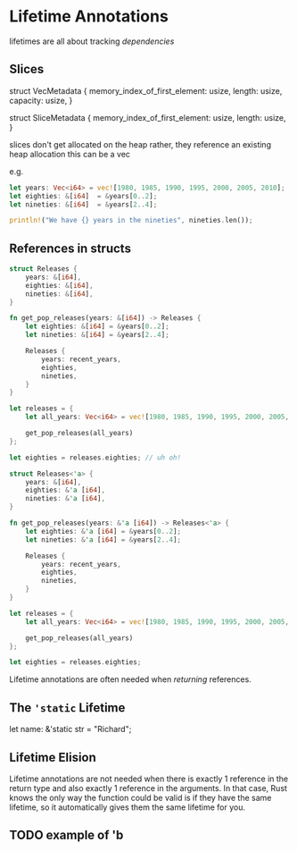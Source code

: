 # Lifetime Annotations

lifetimes are all about tracking *dependencies*

## Slices

struct VecMetadata {
    memory_index_of_first_element: usize,
    length: usize,
    capacity: usize,
}

struct SliceMetadata {
    memory_index_of_first_element: usize,
    length: usize,
}

slices don't get allocated on the heap
rather, they reference an existing heap
allocation this can be a vec

e.g.

```rust
let years: Vec<i64> = vec![1980, 1985, 1990, 1995, 2000, 2005, 2010];
let eighties: &[i64]  = &years[0..2];
let nineties: &[i64]  = &years[2..4];

println!("We have {} years in the nineties", nineties.len());
```

## References in structs

```rust
struct Releases {
    years: &[i64],
    eighties: &[i64],
    nineties: &[i64],
}

fn get_pop_releases(years: &[i64]) -> Releases {
    let eighties: &[i64] = &years[0..2];
    let nineties: &[i64] = &years[2..4];

    Releases {
        years: recent_years,
        eighties,
        nineties,
    }
}

let releases = {
    let all_years: Vec<i64> = vec![1980, 1985, 1990, 1995, 2000, 2005, 2010, 2015];

    get_pop_releases(all_years)
};

let eighties = releases.eighties; // uh oh!
```

```rust
struct Releases<'a> {
    years: &[i64],
    eighties: &'a [i64],
    nineties: &'a [i64],
}

fn get_pop_releases(years: &'a [i64]) -> Releases<'a> {
    let eighties: &'a [i64] = &years[0..2];
    let nineties: &'a [i64] = &years[2..4];

    Releases {
        years: recent_years,
        eighties,
        nineties,
    }
}

let releases = {
    let all_years: Vec<i64> = vec![1980, 1985, 1990, 1995, 2000, 2005, 2010, 2015];

    get_pop_releases(all_years)
};

let eighties = releases.eighties;
```

Lifetime annotations are often needed when *returning* references.

## The `'static` Lifetime

let name: &'static str = "Richard";


## Lifetime Elision

Lifetime annotations are not needed when there is exactly 1 reference in
the return type and also exactly 1 reference in the arguments. In that case,
Rust knows the only way the function could be valid is if they have the same
lifetime, so it automatically gives them the same lifetime for you.

## TODO example of 'b

